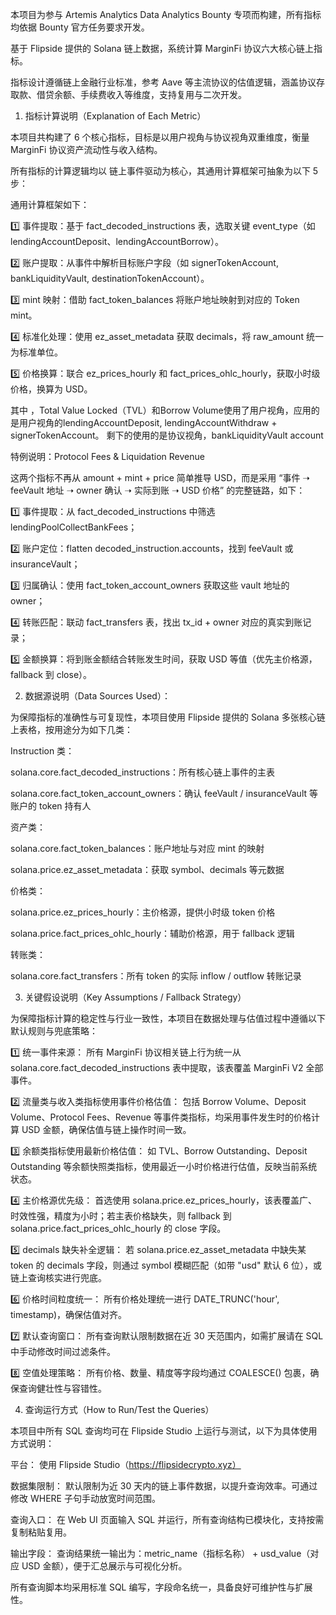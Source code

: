 本项目为参与 Artemis Analytics Data Analytics Bounty 专项而构建，所有指标均依据 Bounty 官方任务要求开发。

基于 Flipside 提供的 Solana 链上数据，系统计算 MarginFi 协议六大核心链上指标。

指标设计遵循链上金融行业标准，参考 Aave 等主流协议的估值逻辑，涵盖协议存取款、借贷余额、手续费收入等维度，支持复用与二次开发。

   1. 指标计算说明（Explanation of Each Metric）

   本项目共构建了 6 个核心指标，目标是以用户视角与协议视角双重维度，衡量 MarginFi 协议资产流动性与收入结构。

   所有指标的计算逻辑均以 链上事件驱动为核心，其通用计算框架可抽象为以下 5 步：

   通用计算框架如下：

   1️⃣ 事件提取：基于 fact_decoded_instructions 表，选取关键 event_type（如 lendingAccountDeposit、lendingAccountBorrow）。

   2️⃣ 账户提取：从事件中解析目标账户字段（如 signerTokenAccount, bankLiquidityVault, destinationTokenAccount）。

   3️⃣ mint 映射：借助 fact_token_balances 将账户地址映射到对应的 Token mint。

   4️⃣ 标准化处理：使用 ez_asset_metadata 获取 decimals，将 raw_amount 统一为标准单位。

   5️⃣ 价格换算：联合 ez_prices_hourly 和 fact_prices_ohlc_hourly，获取小时级价格，换算为 USD。

   其中 ，Total Value Locked（TVL）和Borrow Volume使用了用户视角，应用的是用户视角的lendingAccountDeposit, lendingAccountWithdraw + signerTokenAccount。
   剩下的使用的是协议视角，bankLiquidityVault account

   特例说明：Protocol Fees & Liquidation Revenue 

   这两个指标不再从 amount + mint + price 简单推导 USD，而是采用 “事件 ➝ feeVault 地址 ➝ owner 确认 ➝ 实际到账 ➝ USD 价格” 的完整链路，如下：

   1️⃣ 事件提取：从 fact_decoded_instructions 中筛选 lendingPoolCollectBankFees；

   2️⃣ 账户定位：flatten decoded_instruction.accounts，找到 feeVault 或 insuranceVault；
   
   3️⃣ 归属确认：使用 fact_token_account_owners 获取这些 vault 地址的 owner；

   4️⃣ 转账匹配：联动 fact_transfers 表，找出 tx_id + owner 对应的真实到账记录；

   5️⃣ 金额换算：将到账金额结合转账发生时间，获取 USD 等值（优先主价格源，fallback 到 close）。

   2. 数据源说明（Data Sources Used）：
   
   为保障指标的准确性与可复现性，本项目使用 Flipside 提供的 Solana 多张核心链上表格，按用途分为如下几类：

   Instruction 类：

   solana.core.fact_decoded_instructions：所有核心链上事件的主表

   solana.core.fact_token_account_owners：确认 feeVault / insuranceVault 等账户的 token 持有人

   资产类：

   solana.core.fact_token_balances：账户地址与对应 mint 的映射

   solana.price.ez_asset_metadata：获取 symbol、decimals 等元数据

   价格类：

   solana.price.ez_prices_hourly：主价格源，提供小时级 token 价格

   solana.price.fact_prices_ohlc_hourly：辅助价格源，用于 fallback 逻辑

   转账类：

   solana.core.fact_transfers：所有 token 的实际 inflow / outflow 转账记录

   3. 关键假设说明（Key Assumptions / Fallback Strategy）

   为保障指标计算的稳定性与行业一致性，本项目在数据处理与估值过程中遵循以下默认规则与兜底策略：

   1️⃣ 统一事件来源： 所有 MarginFi 协议相关链上行为统一从 solana.core.fact_decoded_instructions 表中提取，该表覆盖 MarginFi V2 全部事件。

   2️⃣ 流量类与收入类指标使用事件价格估值： 包括 Borrow Volume、Deposit Volume、Protocol Fees、Revenue 等事件类指标，均采用事件发生时的价格计算 USD 金额，确保估值与链上操作时间一致。

   3️⃣ 余额类指标使用最新价格估值： 如 TVL、Borrow Outstanding、Deposit Outstanding 等余额快照类指标，使用最近一小时价格进行估值，反映当前系统状态。

   4️⃣ 主价格源优先级： 首选使用 solana.price.ez_prices_hourly，该表覆盖广、时效性强，精度为小时；若主表价格缺失，则 fallback 到 solana.price.fact_prices_ohlc_hourly 的 close 字段。

   5️⃣ decimals 缺失补全逻辑： 若 solana.price.ez_asset_metadata 中缺失某 token 的 decimals 字段，则通过 symbol 模糊匹配（如带 "usd" 默认 6 位），或链上查询核实进行兜底。

   6️⃣ 价格时间粒度统一： 所有价格处理统一进行 DATE_TRUNC('hour', timestamp)，确保估值对齐。

   7️⃣ 默认查询窗口： 所有查询默认限制数据在近 30 天范围内，如需扩展请在 SQL 中手动修改时间过滤条件。

   8️⃣ 空值处理策略： 所有价格、数量、精度等字段均通过 COALESCE() 包裹，确保查询健壮性与容错性。

   4. 查询运行方式（How to Run/Test the Queries）

   本项目中所有 SQL 查询均可在 Flipside Studio 上运行与测试，以下为具体使用方式说明：

   平台： 使用 Flipside Studio（https://flipsidecrypto.xyz）

   数据集限制： 默认限制为近 30 天内的链上事件数据，以提升查询效率。可通过修改 WHERE 子句手动放宽时间范围。

   查询入口： 在 Web UI 页面输入 SQL 并运行，所有查询结构已模块化，支持按需复制粘贴复用。

   输出字段： 查询结果统一输出为：metric_name（指标名称） + usd_value（对应 USD 金额），便于汇总展示与可视化分析。

所有查询脚本均采用标准 SQL 编写，字段命名统一，具备良好可维护性与扩展性。
